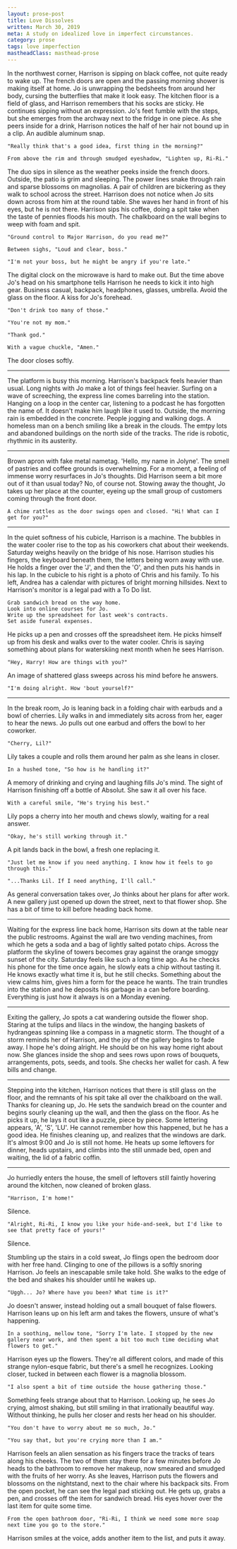 ```yaml
---
layout: prose-post
title: Love Dissolves
written: March 30, 2019
meta: A study on idealized love in imperfect circumstances.
category: prose
tags: love imperfection
mastheadClass: masthead-prose
---
```


In the northwest corner, Harrison is sipping on black coffee, not quite ready to wake up. The french doors are open and the passing morning shower is making itself at home. Jo is unwrapping the bedsheets from around her body, cursing the butterflies that make it look easy. The kitchen floor is a field of glass, and Harrison remembers that his socks are sticky. He continues sipping without an expression. Jo's feet fumble with the steps, but she emerges from the archway next to the fridge in one piece. As she peers inside for a drink, Harrison notices the half of her hair not bound up in a clip. An audible aluminum snap.

    "Really think that's a good idea, first thing in the morning?"

    From above the rim and through smudged eyeshadow, "Lighten up, Ri-Ri."

The duo sips in silence as the weather peeks inside the french doors. Outside, the patio is grim and sleeping. The power lines snake through rain and sparse blossoms on magnolias. A pair of children are bickering as they walk to school across the street. Harrison does not notice when Jo sits down across from him at the round table. She waves her hand in front of his eyes, but he is not there. Harrison sips his coffee, doing a spit take when the taste of pennies floods his mouth. The chalkboard on the wall begins to weep with foam and spit.

    "Ground control to Major Harrison, do you read me?"

    Between sighs, "Loud and clear, boss."

    "I'm not your boss, but he might be angry if you're late."

The digital clock on the microwave is hard to make out. But the time above Jo's head on his smartphone tells Harrison he needs to kick it into high gear. Business casual, backpack, headphones, glasses, umbrella. Avoid the glass on the floor. A kiss for Jo's forehead.

    "Don't drink too many of those."

    "You're not my mom."

    "Thank god."

    With a vague chuckle, "Amen."

The door closes softly.

---

The platform is busy this morning. Harrison's backpack feels heavier than usual. Long nights with Jo make a lot of things feel heavier. Surfing on a wave of screeching, the express line comes barreling into the station. Hanging on a loop in the center car, listening to a podcast he has forgotten the name of. It doesn't make him laugh like it used to. Outside, the morning rain is embedded in the concrete. People jogging and walking dogs. A homeless man on a bench smiling like a break in the clouds. The emtpy lots and abandoned buildings on the north side of the tracks. The ride is robotic, rhythmic in its austerity.

---

Brown apron with fake metal nametag. 'Hello, my name in Jolyne'. The smell of pastries and coffee grounds is overwhelming. For a moment, a feeling of immense worry resurfaces in Jo's thoughts. Did Harrison seem a bit more out of it than usual today? No, of course not. Stowing away the thought, Jo takes up her place at the counter, eyeing up the small group of customers coming through the front door.

    A chime rattles as the door swings open and closed. "Hi! What can I get for you?"

---

In the quiet softness of his cubicle, Harrison is a machine. The bubbles in the water cooler rise to the top as his coworkers chat about their weekends. Saturday weighs heavily on the bridge of his nose. Harrison studies his fingers, the keyboard beneath them, the letters being worn away with use. He holds a finger over the 'J', and then the 'O', and then puts his hands in his lap. In the cubicle to his right is a photo of Chris and his family. To his left, Andrea has a calendar with pictures of bright morning hillsides. Next to Harrison's monitor is a legal pad with a To Do list.

    Grab sandwich bread on the way home.
    Look into online courses for Jo.
    Write up the spreadsheet for last week's contracts.
    Set aside funeral expenses.

He picks up a pen and crosses off the spreadsheet item. He picks himself up from his desk and walks over to the water cooler. Chris is saying something about plans for waterskiing next month when he sees Harrison.

    "Hey, Harry! How are things with you?"

An image of shattered glass sweeps across his mind before he answers.

    "I'm doing alright. How 'bout yourself?"

---

In the break room, Jo is leaning back in a folding chair with earbuds and a bowl of cherries. Lily walks in and immediately sits across from her, eager to hear the news. Jo pulls out one earbud and offers the bowl to her coworker.

    "Cherry, Lil?"

Lily takes a couple and rolls them around her palm as she leans in closer.

    In a hushed tone, "So how is he handling it?"

A memory of drinking and crying and laughing fills Jo's mind. The sight of Harrison finishing off a bottle of Absolut. She saw it all over his face.

    With a careful smile, "He's trying his best."

Lily pops a cherry into her mouth and chews slowly, waiting for a real answer.

    "Okay, he's still working through it."

A pit lands back in the bowl, a fresh one replacing it.

    "Just let me know if you need anything. I know how it feels to go through this."

    "...Thanks Lil. If I need anything, I'll call."

As general conversation takes over, Jo thinks about her plans for after work. A new gallery just opened up down the street, next to that flower shop. She has a bit of time to kill before heading back home.

---

Waiting for the express line back home, Harrison sits down at the table near the public restrooms. Against the wall are two vending machines, from which he gets a soda and a bag of lightly salted potato chips. Across the platform the skyline of towers becomes gray against the orange smoggy sunset of the city. Saturday feels like such a long time ago. As he checks his phone for the time once again, he slowly eats a chip without tasting it. He knows exactly what time it is, but he still checks. Something about the view calms him, gives him a form for the peace he wants. The train trundles into the station and he deposits his garbage in a can before boarding. Everything is just how it always is on a Monday evening.

---

Exiting the gallery, Jo spots a cat wandering outside the flower shop. Staring at the tulips and lilacs in the window, the hanging baskets of hydrangeas spinning like a compass in a magnetic storm. The thought of a storm reminds her of Harrison, and the joy of the gallery begins to fade away. I hope he's doing alright. He should be on his way home right about now. She glances inside the shop and sees rows upon rows of bouquets, arrangements, pots, seeds, and tools. She checks her wallet for cash. A few bills and change.

---

Stepping into the kitchen, Harrison notices that there is still glass on the floor, and the remnants of his spit take all over the chalkboard on the wall. Thanks for cleaning up, Jo. He sets the sandwich bread on the counter and begins sourly cleaning up the wall, and then the glass on the floor. As he picks it up, he lays it out like a puzzle, piece by piece. Some lettering appears, 'A', 'S', 'LU'. He cannot remember how this happened, but he has a good idea. He finishes cleaning up, and realizes that the windows are dark. It's almost 9:00 and Jo is still not home. He heats up some leftovers for dinner, heads upstairs, and climbs into the still unmade bed, open and waiting, the lid of a fabric coffin.

---

Jo hurriedly enters the house, the smell of leftovers still faintly hovering around the kitchen, now cleaned of broken glass.

    "Harrison, I'm home!"

Silence.

    "Alright, Ri-Ri, I know you like your hide-and-seek, but I'd like to see that pretty face of yours!"

Silence.

Stumbling up the stairs in a cold sweat, Jo flings open the bedroom door with her free hand. Clinging to one of the pillows is a softly snoring Harrison. Jo feels an inescapable smile take hold. She walks to the edge of the bed and shakes his shoulder until he wakes up.

    "Uggh... Jo? Where have you been? What time is it?"

Jo doesn't answer, instead holding out a small bouquet of false flowers. Harrison leans up on his left arm and takes the flowers, unsure of what's happening.

    In a soothing, mellow tone, "Sorry I'm late. I stopped by the new gallery near work, and then spent a bit too much time deciding what flowers to get."

Harrison eyes up the flowers. They're all different colors, and made of this strange nylon-esque fabric, but there's a smell he recognizes. Looking closer, tucked in between each flower is a magnolia blossom.

    "I also spent a bit of time outside the house gathering those."

Something feels strange about that to Harrison. Looking up, he sees Jo crying, almost shaking, but still smiling in that irrationally beautiful way. Without thinking, he pulls her closer and rests her head on his shoulder.

    "You don't have to worry about me so much, Jo."

    "You say that, but you're crying more than I am."

Harrison feels an alien sensation as his fingers trace the tracks of tears along his cheeks. The two of them stay there for a few minutes before Jo heads to the bathroom to remove her makeup, now smeared and smudged with the fruits of her worry. As she leaves, Harrison puts the flowers and blossoms on the nightstand, next to the chair where his backpack sits. From the open pocket, he can see the legal pad sticking out. He gets up, grabs a pen, and crosses off the item for sandwich bread. His eyes hover over the last item for quite some time.

    From the open bathroom door, "Ri-Ri, I think we need some more soap next time you go to the store."

Harrison smiles at the voice, adds another item to the list, and puts it away.

